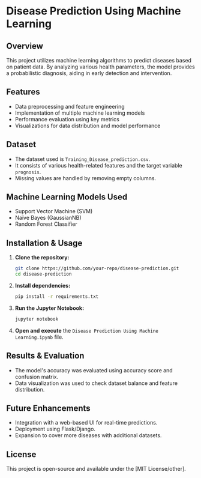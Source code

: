 # Disease Prediction Using Machine Learning

## Overview
This project utilizes machine learning algorithms to predict diseases based on patient data. By analyzing various health parameters, the model provides a probabilistic diagnosis, aiding in early detection and intervention.

## Features
- Data preprocessing and feature engineering
- Implementation of multiple machine learning models
- Performance evaluation using key metrics
- Visualizations for data distribution and model performance

## Dataset
- The dataset used is `Training_Disease_prediction.csv`.
- It consists of various health-related features and the target variable `prognosis`.
- Missing values are handled by removing empty columns.

## Machine Learning Models Used
- Support Vector Machine (SVM)
- Naïve Bayes (GaussianNB)
- Random Forest Classifier

## Installation & Usage
1. **Clone the repository:**
   ```bash
   git clone https://github.com/your-repo/disease-prediction.git
   cd disease-prediction
   ```
2. **Install dependencies:**
   ```bash
   pip install -r requirements.txt
   ```
3. **Run the Jupyter Notebook:**
   ```bash
   jupyter notebook
   ```
4. **Open and execute** the `Disease Prediction Using Machine Learning.ipynb` file.

## Results & Evaluation
- The model's accuracy was evaluated using accuracy score and confusion matrix.
- Data visualization was used to check dataset balance and feature distribution.

## Future Enhancements
- Integration with a web-based UI for real-time predictions.
- Deployment using Flask/Django.
- Expansion to cover more diseases with additional datasets.

## License
This project is open-source and available under the [MIT License/other].

